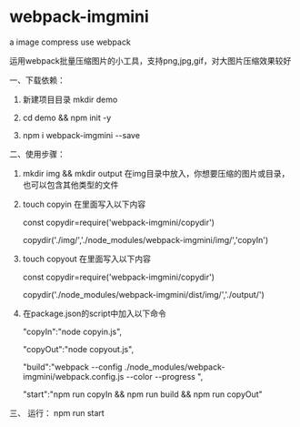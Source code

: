 # webpack-imgmini
a image compress  use webpack

运用webpack批量压缩图片的小工具，支持png,jpg,gif，对大图片压缩效果较好

一、下载依赖：
1. 新建项目目录 mkdir demo

2. cd demo && npm init -y 

3. npm i webpack-imgmini  --save



二、使用步骤：
1. mkdir img && mkdir output
   在img目录中放入，你想要压缩的图片或目录，也可以包含其他类型的文件

2. touch copyin
   在里面写入以下内容
   
    const copydir=require('webpack-imgmini/copydir')
  
    copydir('./img/','./node_modules/webpack-imgmini/img/','copyIn')

3. touch copyout
    在里面写入以下内容
     
    const copydir=require('webpack-imgmini/copydir')
    
    copydir('./node_modules/webpack-imgmini/dist/img/','./output/')

4. 在package.json的script中加入以下命令

    "copyIn":"node copyin.js",
    
    "copyOut":"node copyout.js",
    
    "build":"webpack --config  ./node_modules/webpack-imgmini/webpack.config.js --color --progress ",
    
    "start":"npm run copyIn && npm run build && npm run copyOut"

 三、 运行：
     npm run start

